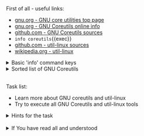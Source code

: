 First of all - useful links:

- [gnu.org - GNU core utilities top page](https://www.gnu.org/software/coreutils/)
- [gnu.org - GNU Coreutils online info](https://www.gnu.org/software/coreutils/manual/html_node/index.html)
- [github.com - GNU Coreutils sources](https://github.com/coreutils/coreutils/blob/master/doc/coreutils.texi)
- `info coreutils`{{exec}}
- [github.com - util-linux sources](https://github.com/util-linux/util-linux)
- [wikipedia.org - util-linux](https://en.wikipedia.org/wiki/Util-linux)

<details><summary>Basic 'info' command keys</summary>
<pre>
  <strong>H</strong>    - Open or close help window.
  <strong>q</strong>    - Quit Info.
  <strong>Home</strong> - Go to the beginning of current node.
  <strong>End</strong>  - Go to the end of current node.
  <strong>TAB</strong>  - Go to the next hypertext link.
  <strong>Enter</strong> - Follow the hypertext link under the cursor.
  <strong>l</strong>    - Go back to the last node.
  <strong>[</strong>    - Go to the previous node in the document.
  <strong>]</strong>    - Go to the next node in the document.
  <strong>t</strong>    - Go to the top node of this document.
  <strong>/</strong>    - Read a string and search for it.
  <strong>Ctrl-x n</strong> - Repeat last search in the same direction.
</pre>
</details>
<details><summary>Sorted list of GNU Coreutils</summary>
<pre>
Output of entire files       <strong>cat tac nl od base32 base64</strong>
Formatting file contents     <strong>fmt pr fold</strong>
Output of parts of files     <strong>head tail split csplit</strong>
Summarizing files            <strong>wc sum cksum b2sum md5sum sha1sum sha2</strong>
Operating on sorted files    <strong>sort shuf uniq comm ptx tsort</strong>
Operating on fields          <strong>cut paste join</strong>
Operating on characters      <strong>tr expand unexpand</strong>
Directory listing            <strong>ls dir vdir dircolors</strong>
Basic operations             <strong>cp dd install mv rm shred</strong>
Special file types           <strong>mkdir rmdir unlink mkfifo mknod ln link readlink</strong>
Changing file attributes     <strong>chgrp chmod chown touch</strong>
Disk usage                   <strong>df du stat sync truncate</strong>
Printing text                <strong>echo printf yes</strong>
Conditions                   <strong>false true test expr</strong>
Redirection                  <strong>tee</strong>
File name manipulation       <strong>dirname basename pathchk mktemp realpath</strong>
Working context              <strong>pwd stty printenv tty</strong>
User information             <strong>id logname whoami groups users who</strong>
System context               <strong>date arch nproc uname hostname hostid uptime</strong>
SELinux context              <strong>chcon runcon</strong>
Modified command invocation  <strong>chroot env nice nohup stdbuf timeout</strong>
Process control              <strong>kill</strong>
Delaying                     <strong>sleep</strong>
Numeric operations           <strong>factor numfmt seq</strong>
</pre>
</details><br>

Task list:
- Learn more about GNU coreutils and util-linux
- Try to execute all GNU Coreutils and util-linux tools

<details><summary>Hints for the task</summary>
<pre>
<strong>Task 1:</strong>
  $ info coreutils
</pre>
</details>
<br>
<details><summary>If You have read all and understood</summary>
<pre>
`touch IReadAllAndUndnderstood`{{exec}}
</pre>
